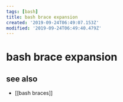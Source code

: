 ```yaml
---
tags: [bash]
title: bash brace expansion
created: '2019-09-24T06:49:07.153Z'
modified: '2019-09-24T06:49:40.479Z'
---
```


# bash brace expansion

## see also
- [[bash braces]]
